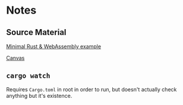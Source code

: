 # Notes

## Source Material

[Minimal Rust & WebAssembly example](https://www.hellorust.com/demos/add/index.html)

[Canvas](https://www.hellorust.com/demos/canvas/index.html)

## `cargo watch`

Requires `Cargo.toml` in root in order to run, but doesn't actually check anything but it's existence.
